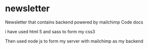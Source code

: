 # newsletter
Newsletter that contains backend powered by mailchimp 
Code docs

i have used html 5 and sass to form my css3

Then used node js to form my server with mailchimp as my backend 
